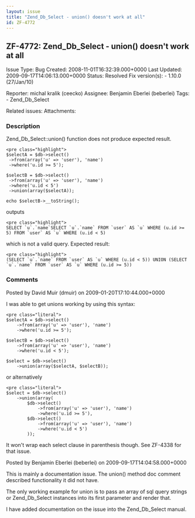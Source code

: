 ```yaml
---
layout: issue
title: "Zend_Db_Select - union() doesn't work at all"
id: ZF-4772
---
```


ZF-4772: Zend\_Db\_Select - union() doesn't work at all
-------------------------------------------------------

 Issue Type: Bug Created: 2008-11-01T16:32:39.000+0000 Last Updated: 2009-09-17T14:06:13.000+0000 Status: Resolved Fix version(s): - 1.10.0 (27/Jan/10)
 
 Reporter:  michal kralik (ceecko)  Assignee:  Benjamin Eberlei (beberlei)  Tags: - Zend\_Db\_Select
 
 Related issues: 
 Attachments: 
### Description

Zend\_Db\_Select::union() function does not produce expected result.

 
    <pre class="highlight">
    $selectA = $db->select()
     ->from(array('u' => 'user'), 'name')
     ->where('u.id >= 5');
    
    $selectB = $db->select()
     ->from(array('u' => 'user'), 'name')
     ->where('u.id < 5')
     ->union(array($selectA));
    
    echo $selectB->__toString();


outputs

 
    <pre class="highlight">
    SELECT `u`.`name`SELECT `u`.`name` FROM `user` AS `u` WHERE (u.id >= 5) FROM `user` AS `u` WHERE (u.id < 5)


which is not a valid query. Expected result:

 
    <pre class="highlight">
    (SELECT `u`.`name` FROM `user` AS `u` WHERE (u.id < 5)) UNION (SELECT `u`.`name` FROM `user` AS `u` WHERE (u.id >= 5))


 

 

### Comments

Posted by David Muir (dmuir) on 2009-01-20T17:10:44.000+0000

I was able to get unions working by using this syntax:

 
    <pre class="literal">
    $selectA = $db->select()
        ->from(array('u' => 'user'), 'name')
        ->where('u.id >= 5');
    
    $selectB = $db->select()
        ->from(array('u' => 'user'), 'name')
        ->where('u.id < 5');
    
    $select = $db->select()
        ->union(array($selectA, $selectB));


or alternatively

 
    <pre class="literal">
    $select = $db->select()
        ->union(array(
            $db->select()
                ->from(array('u' => 'user'), 'name')
                ->where('u.id >= 5'),
            $db->select()
                ->from(array('u' => 'user'), 'name')
                ->where('u.id < 5')
            ));
    


It won't wrap each select clause in parenthesis though. See ZF-4338 for that issue.

 

 

Posted by Benjamin Eberlei (beberlei) on 2009-09-17T14:04:58.000+0000

This is mainly a documentation issue. The union() method doc comment described functionality it did not have.

The only working example for union is to pass an array of sql query strings or Zend\_Db\_Select instances into its first parameter and render that.

I have added documentation on the issue into the Zend\_Db\_Select manual.

 

 